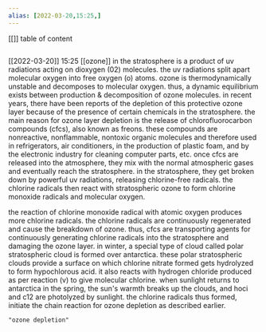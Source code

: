 ```yaml
---
alias: [2022-03-20,15:25,]
---
```

[[]]
table of content
```toc
```

[[2022-03-20]] 15:25
[[ozone]] in the stratosphere is a product of uv radiations acting on dioxygen (02) molecules.
the uv radiations split apart molecular oxygen into free oxygen (o) atoms.
ozone is thermodynamically unstable and decomposes to molecular oxygen. thus, a dynamic equilibrium exists between production & decomposition of ozone molecules.
in recent years, there have been reports of the depletion of this protective ozone layer because of the presence of certain chemicals in the stratosphere.
the main reason for ozone layer depletion is the release of chlorofluorocarbon compounds (cfcs), also known as freons.
these compounds are nonreactive, nonflammable, nontoxic organic molecules and therefore used in refrigerators, air conditioners, in the production of plastic foam, and by the electronic industry for cleaning computer parts, etc.
once cfcs are released into the atmosphere, they mix with the normal atmospheric gases and eventually reach the stratosphere. in the stratosphere, they get broken down by powerful uv radiations, releasing chlorine-free radicals.
the chlorine radicals then react with stratospheric ozone to form chlorine monoxide radicals and molecular oxygen.

the reaction of chlorine monoxide radical with atomic oxygen produces more chlorine radicals. the chlorine radicals are continuously regenerated and cause the breakdown of ozone. thus, cfcs are transporting agents for continuously generating chlorine radicals into the stratosphere and damaging the ozone layer.
in winter, a special type of cloud called polar stratospheric cloud is formed over antarctica.
these polar stratospheric clouds provide a surface on which chlorine nitrate formed gets hydrolyzed to form hypochlorous acid.
it also reacts with hydrogen chloride produced as per reaction (v) to give molecular chlorine.
when sunlight returns to antarctica in the spring, the sun's warmth breaks up the clouds, and hoci and c12 are photolyzed by sunlight.
the chlorine radicals thus formed, initiate the chain reaction for ozone depletion as described earlier.
```query
"ozone depletion"
```